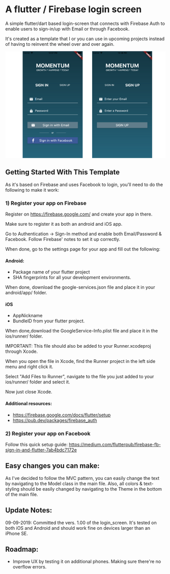 # A flutter / Firebase login screen

A simple flutter/dart based login-screen that connects with Firebase Auth to enable users to sign-in/up with Email or through Facebook. 

It's created as a template that I or you can use in upcoming projects instead of having to reinvent the wheel over and over again.  

![Flutter login screen](/assets/screenshots/screenshot.png?raw=true)

## Getting Started With This Template

As it's based on Firebase and uses Facebook to login, you'll need to do the following to make it work:

### 1) Register your app on Firebase

Register on https://firebase.google.com/ and create your app in there.

Make sure to register it as both an android and iOS app. 

Go to Authentication -> Sign-In method and enable both Email/Password & Facebook. Follow Firebase' notes to set it up correctly. 

When done, go to the settings page for your app and fill out the following:

#### Android: 

* Package name of your flutter project
* SHA fingerprints for all your development environments. 

When done, download the google-services.json file and place it in your android/app/ folder. 

#### iOS

* AppNickname
* BundleID from your flutter project.

When done,download the GoogleService-Info.plist file and place it in the ios/runner/ folder.

IMPORTANT: This file should also be added to your Runner.xcodeproj through Xcode.

When you open the file in Xcode, find the Runner project in the left side menu and right click it. 

Select "Add Files to Runner", navigate to the file you just added to your ios/runner/ folder and select it. 

Now just close Xcode.

#### Additional resources:

* https://firebase.google.com/docs/flutter/setup
* https://pub.dev/packages/firebase_auth

### 2) Register your app on Facebook

Follow this quick setup guide: https://medium.com/flutterpub/firebase-fb-sign-in-and-flutter-7ab4bdc7172e

## Easy changes you can make:

As I've decided to follow the MVC pattern, you can easily change the text by navigating to the Model class in the main file. Also, all colors & text-styling should be easily changed by navigating to the Theme in the bottom of the main file. 

## Update Notes:

09-09-2019: Committed the vers. 1.00 of the login_screen. It's tested on both iOS and Android and should work fine on devices larger than an iPhone SE.

## Roadmap:

* Improve UX by testing it on additional phones. Making sure there're no overflow errors. 
